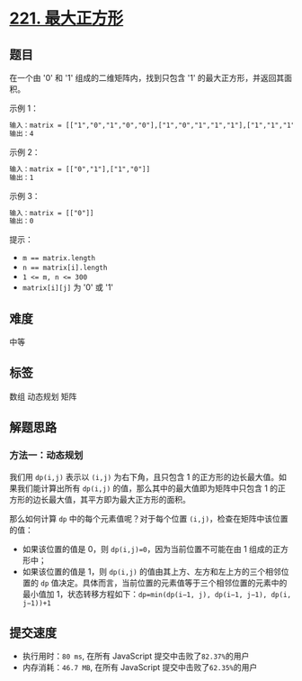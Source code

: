 # [221. 最大正方形](https://leetcode.cn/problems/maximal-square/)

## 题目

在一个由 '0' 和 '1' 组成的二维矩阵内，找到只包含 '1' 的最大正方形，并返回其面积。

示例 1：

```txt
输入：matrix = [["1","0","1","0","0"],["1","0","1","1","1"],["1","1","1","1","1"],["1","0","0","1","0"]]
输出：4
```

示例 2：

```txt
输入：matrix = [["0","1"],["1","0"]]
输出：1
```

示例 3：

```txt
输入：matrix = [["0"]]
输出：0
```

提示：

- `m == matrix.length`
- `n == matrix[i].length`
- `1 <= m, n <= 300`
- `matrix[i][j]` 为 '0' 或 '1'

## 难度

中等

## 标签

数组 动态规划 矩阵

## 解题思路

### 方法一：动态规划

我们用 `dp(i,j)` 表示以 `(i,j)` 为右下角，且只包含 1 的正方形的边长最大值。如果我们能计算出所有 `dp(i,j)` 的值，那么其中的最大值即为矩阵中只包含 1 的正方形的边长最大值，其平方即为最大正方形的面积。

那么如何计算 `dp` 中的每个元素值呢？对于每个位置 `(i,j)`，检查在矩阵中该位置的值：

- 如果该位置的值是 0，则 `dp(i,j)=0`，因为当前位置不可能在由 1 组成的正方形中；
- 如果该位置的值是 1，则 `dp(i,j)` 的值由其上方、左方和左上方的三个相邻位置的 `dp` 值决定。具体而言，当前位置的元素值等于三个相邻位置的元素中的最小值加 1，状态转移方程如下：`dp=min(dp(i−1, j), dp(i−1, j−1), dp(i, j−1))+1`

## 提交速度

- 执行用时：`80 ms`, 在所有 JavaScript 提交中击败了`82.37%`的用户
- 内存消耗：`46.7 MB`, 在所有 JavaScript 提交中击败了`62.35%`的用户
